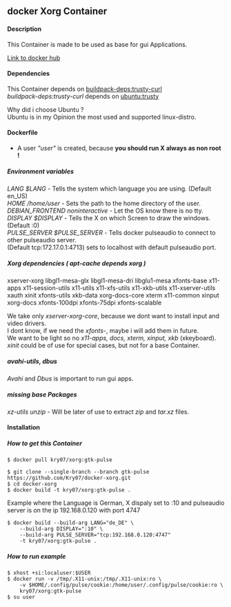 docker Xorg Container
---------------------

#### Description
This Container is made to be used as base for gui Applications.

[Link to docker hub](https://hub.docker.com/r/kry07/xorg/)

#### Dependencies
This Container depends on [buildpack-deps:trusty-curl](https://hub.docker.com/_/buildpack-deps/)  
*buildpack-deps:trusty-curl* depends on [ubuntu:trusty](https://hub.docker.com/_/ubuntu/)

Why did i choose Ubuntu ?  
Ubuntu is in my Opinion the most used and supported linux-distro.

#### Dockerfile

- A user *"user"* is created, because **you should run X always as non root !**

##### Environment variables
*LANG $LANG* - Tells the system which language you are using. (Default en_US)  
*HOME /home/user* - Sets the path to the home directory of the user.  
*DEBIAN_FRONTEND noninteractive* - Let the OS know there is no tty.  
*DISPLAY $DISPLAY* - Tells the X on which Screen to draw the windows. (Default :0)  
*PULSE_SERVER $PULSE_SERVER* - Tells docker pulseaudio to connect to other pulseaudio server.  
 (Default tcp:172.17.0.1:4713) sets to localhost with default pulseaudio port.  

##### Xorg dependencies *( apt-cache depends xorg )*
xserver-xorg libgl1-mesa-glx libgl1-mesa-dri libglu1-mesa xfonts-base x11-apps
x11-session-utils x11-utils x11-xfs-utils x11-xkb-utils x11-xserver-utils xauth
xinit xfonts-utils xkb-data xorg-docs-core xterm x11-common xinput xorg-docs
xfonts-100dpi xfonts-75dpi xfonts-scalable

We take only *xserver-xorg-core*, because we dont want to install input and video drivers.  
I dont know, if we need the *xfonts-*, maybe i will add them in future.  
We want to be light so no *x11-apps, docs, xterm, xinput, xkb* (xkeyboard).  
*xinit* could be of use for special cases, but not for a base Container.

##### avahi-utils, dbus
*Avahi* and *Dbus* is important to run gui apps.

##### missing base Packages
*xz-utils unzip* - Will be later of use to extract *zip* and *tar.xz* files.

#### Installation

##### How to get this Container
```
$ docker pull kry07/xorg:gtk-pulse
```

```
$ git clone --single-branch --branch gtk-pulse https://github.com/Kry07/docker-xorg.git
$ cd docker-xorg
$ docker build -t kry07/xorg:gtk-pulse .
```

Example where the Language is German, X dispaly set to :10 and 
pulseaudio server is on the ip 192.168.0.120 with port 4747
```
$ docker build --build-arg LANG="de_DE" \
	--build-arg DISPLAY=":10" \
	--build-arg PULSE_SERVER="tcp:192.168.0.120:4747"
	-t kry07/xorg:gtk-pulse .
```

##### How to run example
```
$ xhost +si:localuser:$USER
$ docker run -v /tmp/.X11-unix:/tmp/.X11-unix:ro \
	-v $HOME/.config/pulse/cookie:/home/user/.config/pulse/cookie:ro \
	kry07/xorg:gtk-pulse
$ su user
```
